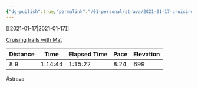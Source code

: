 ```yaml
---
{"dg-publish":true,"permalink":"/01-personal/strava/2021-01-17-cruising-trails-with-mat/"}
---
```



[[2021-01-17\|2021-01-17]]

[Cruising trails with Mat](https://www.strava.com/activities/4639115583)

| Distance | Time    | Elapsed Time | Pace | Elevation |
| -------- | ------- | ------------ | ---- | --------- |
| 8.9      | 1:14:44 | 1:15:22      | 8:24 | 699       |




#strava
